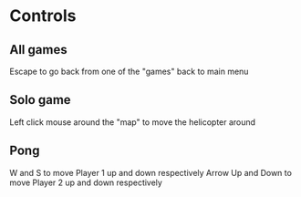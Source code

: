# Controls
## All games
Escape to go back from one of the "games" back to main menu
## Solo game
Left click mouse around the "map" to move the helicopter around
## Pong
W and S to move Player 1 up and down respectively
Arrow Up and Down to move Player 2 up and down respectively
